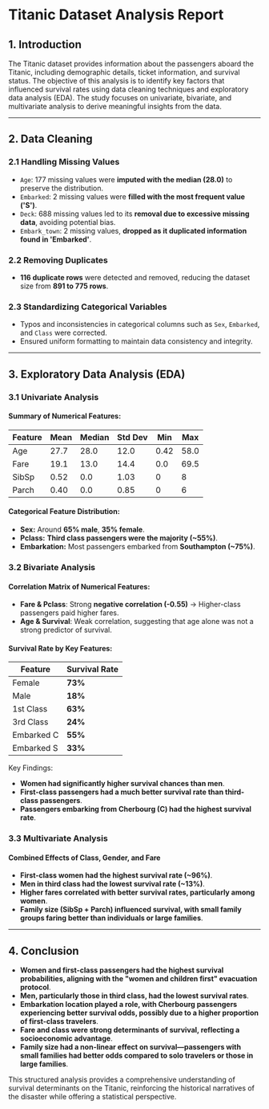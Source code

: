 # Titanic Dataset Analysis Report

## 1. Introduction
The Titanic dataset provides information about the passengers aboard the Titanic, including demographic details, ticket information, and survival status. The objective of this analysis is to identify key factors that influenced survival rates using data cleaning techniques and exploratory data analysis (EDA). The study focuses on univariate, bivariate, and multivariate analysis to derive meaningful insights from the data.

---

## 2. Data Cleaning
### 2.1 Handling Missing Values
- `Age`: 177 missing values were **imputed with the median (28.0)** to preserve the distribution.
- `Embarked`: 2 missing values were **filled with the most frequent value ('S')**.
- `Deck`: 688 missing values led to its **removal due to excessive missing data**, avoiding potential bias.
- `Embark_town`: 2 missing values, **dropped as it duplicated information found in 'Embarked'**.

### 2.2 Removing Duplicates
- **116 duplicate rows** were detected and removed, reducing the dataset size from **891 to 775 rows**.

### 2.3 Standardizing Categorical Variables
- Typos and inconsistencies in categorical columns such as `Sex`, `Embarked`, and `Class` were corrected.
- Ensured uniform formatting to maintain data consistency and integrity.

---

## 3. Exploratory Data Analysis (EDA)

### 3.1 Univariate Analysis
#### Summary of Numerical Features:
| Feature   | Mean  | Median | Std Dev | Min | Max |
|-----------|-------|--------|---------|-----|-----|
| Age       | 27.7  | 28.0   | 12.0    | 0.42| 58.0|
| Fare      | 19.1  | 13.0   | 14.4    | 0.0 | 69.5|
| SibSp     | 0.52  | 0.0    | 1.03    | 0   | 8   |
| Parch     | 0.40  | 0.0    | 0.85    | 0   | 6   |

#### Categorical Feature Distribution:
- **Sex:** Around **65% male**, **35% female**.
- **Pclass:** **Third class passengers were the majority (~55%)**.
- **Embarkation:** Most passengers embarked from **Southampton (~75%)**.

### 3.2 Bivariate Analysis
#### Correlation Matrix of Numerical Features:
- **Fare & Pclass**: Strong **negative correlation (-0.55)** → Higher-class passengers paid higher fares.
- **Age & Survival**: Weak correlation, suggesting that age alone was not a strong predictor of survival.

#### Survival Rate by Key Features:
| Feature  | Survival Rate |
|----------|--------------|
| Female   | **73%** |
| Male     | **18%** |
| 1st Class| **63%** |
| 3rd Class| **24%** |
| Embarked C | **55%** |
| Embarked S | **33%** |

Key Findings:
- **Women had significantly higher survival chances than men**.
- **First-class passengers had a much better survival rate than third-class passengers**.
- **Passengers embarking from Cherbourg (C) had the highest survival rate**.

### 3.3 Multivariate Analysis
#### Combined Effects of Class, Gender, and Fare
- **First-class women had the highest survival rate (~96%)**.
- **Men in third class had the lowest survival rate (~13%)**.
- **Higher fares correlated with better survival rates, particularly among women**.
- **Family size (SibSp + Parch) influenced survival, with small family groups faring better than individuals or large families**.

---

## 4. Conclusion
- **Women and first-class passengers had the highest survival probabilities, aligning with the "women and children first" evacuation protocol**.
- **Men, particularly those in third class, had the lowest survival rates**.
- **Embarkation location played a role, with Cherbourg passengers experiencing better survival odds, possibly due to a higher proportion of first-class travelers**.
- **Fare and class were strong determinants of survival, reflecting a socioeconomic advantage**.
- **Family size had a non-linear effect on survival—passengers with small families had better odds compared to solo travelers or those in large families**.

This structured analysis provides a comprehensive understanding of survival determinants on the Titanic, reinforcing the historical narratives of the disaster while offering a statistical perspective.

